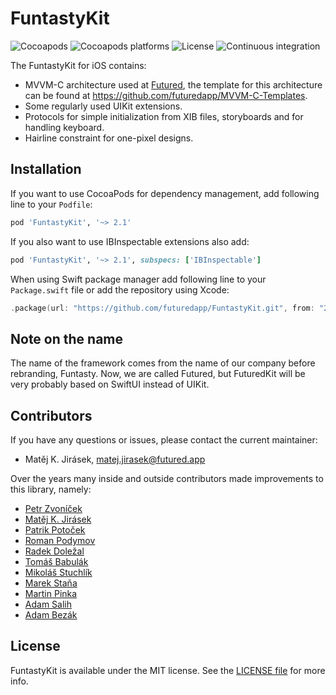 # FuntastyKit

![Cocoapods](https://img.shields.io/cocoapods/v/FuntastyKit.svg)
![Cocoapods platforms](https://img.shields.io/cocoapods/p/FuntastyKit.svg)
![License](https://img.shields.io/cocoapods/l/FuntastyKit.svg)
![Continuous integration](https://img.shields.io/bitrise/6f0c129e47a9b6f1.svg?token=Mfr5_Ek19pSrcZew0Pp9Bg)

The FuntastyKit for iOS contains:

- MVVM-C architecture used at [Futured](https://www.futured.app/en/), the template for this architecture can be found at https://github.com/futuredapp/MVVM-C-Templates.
- Some regularly used UIKit extensions.
- Protocols for simple initialization from XIB files, storyboards and for handling keyboard.
- Hairline constraint for one-pixel designs.

## Installation

If you want to use CocoaPods for dependency management, add following line to your `Podfile`:

```ruby
pod 'FuntastyKit', '~> 2.1'
```

If you also want to use IBInspectable extensions also add:

```ruby
pod 'FuntastyKit', '~> 2.1', subspecs: ['IBInspectable']
```

When using Swift package manager add following line to your `Package.swift` file or add the repository using Xcode:

```swift
.package(url: "https://github.com/futuredapp/FuntastyKit.git", from: "2.1.0")
```

## Note on the name

The name of the framework comes from the name of our company before rebranding, Funtasty. Now, we are called Futured, but FuturedKit will be very probably based on SwiftUI instead of UIKit.

## Contributors

If you have any questions or issues, please contact the current maintainer:

- Matěj K. Jirásek, matej.jirasek@futured.app

Over the years many inside and outside contributors made improvements to this library, namely:

- [Petr Zvoníček](https://github.com/zvonicek)
- [Matěj K. Jirásek](https://github.com/mkj-is)
- [Patrik Potoček](https://github.com/Patrez)
- [Roman Podymov](https://github.com/RomanPodymov)
- [Radek Doležal](https://github.com/eRDe33)
- [Tomáš Babulák](https://github.com/tomasbabulak)
- [Mikoláš Stuchlík](https://github.com/mikolasstuchlik)
- [Marek Staňa](https://github.com/mstana)
- [Martin Pinka](https://github.com/crinos9)
- [Adam Salih](https://github.com/adamsalih)
- [Adam Bezák](https://github.com/bezoadam)

## License

FuntastyKit is available under the MIT license. See the [LICENSE file](LICENSE) for more info.
